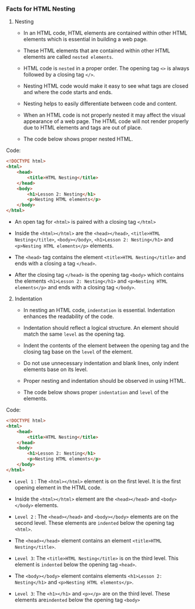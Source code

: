 ### Facts for HTML Nesting 

1. Nesting

    - In an HTML code, HTML elements are contained within other HTML elements which is essential in building a web page. 

    - These HTML elements that are contained within other HTML elements are called `nested elements`.

    - HTML code is `nested` in a proper order. The opening tag `<>` is always followed by a closing tag `</>`.

    - Nesting HTML code would make it easy to see what tags are closed and where the code starts and ends. 

    - Nesting helps to easily differentiate between code and content. 

    - When an HTML code is not properly nested it may affect the visual appearance of a web page. The HTML code will not render properly due to HTML elements and tags are out of place.

    - The code below shows proper nested HTML.

Code:
```html
<!DOCTYPE html>
<html>
    <head>
        <title>HTML Nesting</title>
    </head>
    <body>
        <h1>Lesson 2: Nesting</h1>
        <p>Nesting HTML elements</p>
    </body>
</html>  
```

- An open tag for `<html>` is paired with a closing tag `</html>`

- Inside the `<html></html>` are the `<head></head>`, `<title>HTML Nesting</title>`, `<body></body>`, `<h1>Lesson 2: Nesting</h1>` and `<p>Nesting HTML elements</p>` elements. 

- The `<head>` tag contains the element `<title>HTML Nesting</title>` and ends with a closing a tag `</head>`. 

- After the closing tag `</head>` is the opening tag `<body>` which contains the elements  `<h1>Lesson 2: Nesting</h1>` and `<p>Nesting HTML elements</p>` and ends with a closing tag `</body>`. 

2. Indentation 

    - In nesting an HTML code, `indentation` is essential. Indentation enhances the readability of the code. 

    - Indentation should reflect a logical structure. An element should match the same `level` as the opening tag.

    - Indent the contents of the element between the opening tag and the closing tag base on the `level` of the element.

    - Do not use unnecessary indentation and blank lines, only indent elements base on its level. 

    - Proper nesting and indentation should be observed in using HTML.

    - The code below shows proper `indentation` and `level` of the elements.

Code:
```html
<!DOCTYPE html>
<html>
    <head>
        <title>HTML Nesting</title>
    </head>
    <body>
        <h1>Lesson 2: Nesting</h1>
        <p>Nesting HTML elements</p>
    </body>
</html>  

```

- `Level 1` : The `<html></html>` element is on the first level. It is the first opening element in the HTML code. 

- Inside the `<html></html>` element are the `<head></head>` and `<body></body>` elements. 

- `Level 2` : The `<head></head>` and `<body></body>` elements are on the second level. These elements are `indented` below the opening tag `<html>`. 

- The `<head></head>` element contains an element `<title>HTML Nesting</title>`.

- `Level 3`: The `<title>HTML Nesting</title>` is on the third level. This element is `indented` below the opening tag `<head>`.

- The `<body></body>` element contains elements `<h1>Lesson 2: Nesting</h1>` and `<p>Nesting HTML elements</p>`.

- `Level 3`: The `<h1></h1>` and `<p></p>` are on the third level. These elements are`indented` below the opening tag `<body>`






 
    



